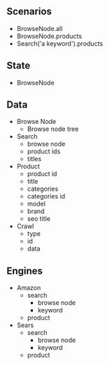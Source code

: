 
## Scenarios
  * BrowseNode.all
  * BrowseNode.products
  * Search('a keyword').products
## State
  * BrowseNode
## Data
  * Browse Node
    - Browse node tree
  * Search
    - browse node
    - product ids
    - titles
  * Product
    - product id
    - title
    - categories
    - categories id
    - model
    - brand
    - seo title
  * Crawl
    - type
    - id
    - data

## Engines
  * Amazon
    * search
      - browse node
      - keyword
    * product
  * Sears
    * search
      - browse node
      - keyword
    * product
